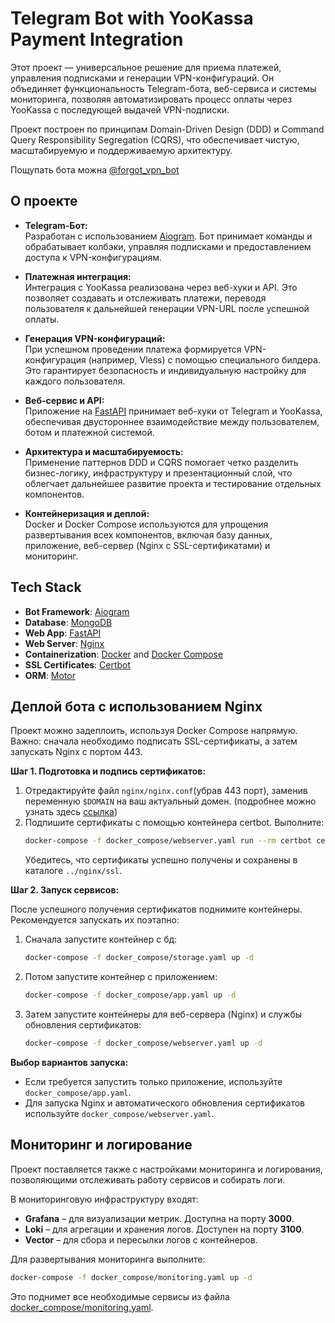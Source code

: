 
# Telegram Bot with YooKassa Payment Integration


Этот проект — универсальное решение для приема платежей, управления подписками и генерации VPN-конфигураций. Он объединяет функциональность Telegram-бота, веб-сервиса и системы мониторинга, позволяя автоматизировать процесс оплаты через YooKassa с последующей выдачей VPN-подписки.

Проект построен по принципам Domain-Driven Design (DDD) и Command Query Responsibility Segregation (CQRS), что обеспечивает чистую, масштабируемую и поддерживаемую архитектуру.

Пощупать бота можна [@forgot_vpn_bot](https://t.me/forgot_vpn_bot)

## О проекте

- **Telegram-Бот:**  
  Разработан с использованием [Aiogram](https://aiogram.dev/). Бот принимает команды и обрабатывает колбэки, управляя подписками и предоставлением доступа к VPN-конфигурациям.

- **Платежная интеграция:**  
  Интеграция с YooKassa реализована через веб-хуки и API. Это позволяет создавать и отслеживать платежи, переводя пользователя к дальнейшей генерации VPN-URL после успешной оплаты.

- **Генерация VPN-конфигураций:**  
  При успешном проведении платежа формируется VPN-конфигурация (например, Vless) с помощью специального билдера. Это гарантирует безопасность и индивидуальную настройку для каждого пользователя.

- **Веб-сервис и API:**  
  Приложение на [FastAPI](https://fastapi.tiangolo.com/) принимает веб-хуки от Telegram и YooKassa, обеспечивая двустороннее взаимодействие между пользователем, ботом и платежной системой.

- **Архитектура и масштабируемость:**  
  Применение паттернов DDD и CQRS помогает четко разделить бизнес-логику, инфраструктуру и презентационный слой, что облегчает дальнейшее развитие проекта и тестирование отдельных компонентов.

- **Контейнеризация и деплой:**  
  Docker и Docker Compose используются для упрощения развертывания всех компонентов, включая базу данных, приложение, веб-сервер (Nginx с SSL-сертификатами) и мониторинг.


## Tech Stack

- **Bot Framework**: [Aiogram](https://aiogram.dev/)
- **Database**: [MongoDB](https://www.mongodb.com/)
- **Web App**: [FastAPI](https://fastapi.tiangolo.com/)
- **Web Server**: [Nginx](https://www.nginx.com/)
- **Containerization**: [Docker](https://www.docker.com/) and [Docker Compose](https://docs.docker.com/compose/)
- **SSL Certificates**: [Certbot](https://certbot.eff.org/)
- **ORM**: [Motor](https://motor.readthedocs.io/en/stable/)

## Деплой бота с использованием Nginx

Проект можно задеплоить, используя Docker Compose напрямую. Важно: сначала необходимо подписать SSL-сертификаты, а затем запускать Nginx c портом 443.

**Шаг 1. Подготовка и подпись сертификатов:**

1. Отредактируйте файл `nginx/nginx.conf`(убрав 443 порт), заменив переменную `$DOMAIN` на ваш актуальный домен. (подробнее можно узнать здесь [ссылка](https://github.com/ssharkexe/telegram-nginx-docker-webhook/blob/main/README.md))
2. Подпишите сертификаты с помощью контейнера certbot. Выполните:
   ```bash
   docker-compose -f docker_compose/webserver.yaml run --rm certbot certonly --webroot --webroot-path=/var/www/certbot -d ваш_домен
   ```
   Убедитесь, что сертификаты успешно получены и сохранены в каталоге `../nginx/ssl`.

**Шаг 2. Запуск сервисов:**

После успешного получения сертификатов поднимите контейнеры. Рекомендуется запускать их поэтапно:

1. Сначала запустите контейнер с бд:
   ```bash
   docker-compose -f docker_compose/storage.yaml up -d
   ```
2. Потом запустите контейнер с приложением:
    ```bash
   docker-compose -f docker_compose/app.yaml up -d
   ```
3. Затем запустите контейнеры для веб-сервера (Nginx) и службы обновления сертификатов:
   ```bash
   docker-compose -f docker_compose/webserver.yaml up -d
   ```

**Выбор вариантов запуска:**

- Если требуется запустить только приложение, используйте `docker_compose/app.yaml`.
- Для запуска Nginx и автоматического обновления сертификатов используйте `docker_compose/webserver.yaml`.


## Мониторинг и логирование

Проект поставляется также с настройками мониторинга и логирования, позволяющими отслеживать работу сервисов и собирать логи.

В мониторинговую инфраструктуру входят:
- **Grafana** – для визуализации метрик. Доступна на порту **3000**.
- **Loki** – для агрегации и хранения логов. Доступен на порту **3100**.
- **Vector** – для сбора и пересылки логов с контейнеров.

Для развертывания мониторинга выполните:
```bash
docker-compose -f docker_compose/monitoring.yaml up -d
```
Это поднимет все необходимые сервисы из файла [docker_compose/monitoring.yaml](docker_compose/monitoring.yaml).
